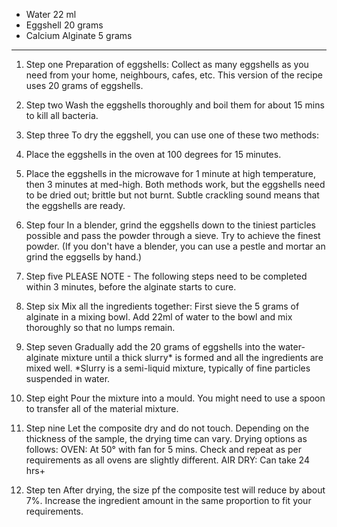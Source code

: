 - Water 22 ml
 - Eggshell 20 grams
 - Calcium Alginate 5 grams
--- 
1. Step one
Preparation of eggshells:
Collect as many eggshells as you need from your home, neighbours, cafes, etc.
This version of the recipe uses 20 grams of eggshells.

2. Step two
Wash the eggshells thoroughly and boil them for about 15 mins to kill all bacteria.

3. Step three
To dry the eggshell, you can use one of these two methods: 
 1. Place the eggshells in the oven at 100 degrees for 15 minutes.
 2. Place the eggshells in the microwave for 1 minute at high temperature, then 3 minutes at med-high.
Both methods work, but the eggshells need to be dried out; brittle but not burnt. Subtle crackling sound means that the eggshells are ready.

4. Step four
In a blender, grind the eggshells down to the tiniest particles possible and pass the powder through a sieve. Try to achieve the finest powder.
(If you don't have a blender, you can use a pestle and mortar an grind the eggsells by hand.)

5. Step five
PLEASE NOTE - The following steps need to be completed within 3 minutes, before the alginate starts to cure.

6. Step six
Mix all the ingredients together:
First sieve the 5 grams of alginate in a mixing bowl. Add 22ml of water to the bowl and mix thoroughly so that no lumps remain.

7. Step seven
Gradually add the 20 grams of eggshells into the water-alginate mixture until a thick slurry* is formed and all the ingredients are mixed well.
*Slurry is a semi-liquid mixture, typically of fine particles suspended in water.

8. Step eight
Pour the mixture into a mould. You might need to use a spoon to transfer all of the material mixture.

9. Step nine
Let the composite dry and do not touch. Depending on the thickness of the sample, the drying time can vary. Drying options as follows:
OVEN: At 50° with fan for 5 mins. Check and repeat as per requirements as all ovens are slightly different.
AIR DRY: Can take 24 hrs+

10. Step ten
After drying, the size pf the composite test will reduce by about 7%. Increase the ingredient amount in the same proportion to fit your requirements.
